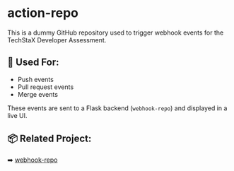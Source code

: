 # action-repo

This is a dummy GitHub repository used to trigger webhook events for the TechStaX Developer Assessment.

## 🔁 Used For:
- Push events
- Pull request events
- Merge events

These events are sent to a Flask backend (`webhook-repo`) and displayed in a live UI.

## 📦 Related Project:
➡️ [webhook-repo](https://github.com/shaik1arif/webhook-repo)

